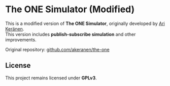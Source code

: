 # The ONE Simulator (Modified)

This is a modified version of **The ONE Simulator**, originally developed by [Ari Keränen](https://github.com/akeranen).  
This version includes **publish-subscribe simulation** and other improvements.

Original repository: [github.com/akeranen/the-one](https://github.com/akeranen/the-one)

## License
This project remains licensed under **GPLv3**.
